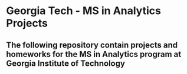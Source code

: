 # Georgia Tech - MS in Analytics Projects
## The following repository contain projects and homeworks for the MS in Analytics program at Georgia Institute of Technology
